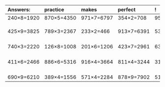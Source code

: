 | Answers: | practice | makes | perfect | ! |
| :--- | :--- | :--- | :--- | :--- |
| 240×8=1920 | 870×5=4350 | 971×7=6797 | 354×2=708 | 959×6=5754 | 
|   |   |   |   |   | 
|   |   |   |   |   | 
|   |   |   |   |   | 
| 425×9=3825 | 789×3=2367 | 233×2=466 | 913×7=6391 | 532×9=4788 | 
|   |   |   |   |   | 
|   |   |   |   |   | 
|   |   |   |   |   | 
|   |   |   |   |   | 
| 740×3=2220 | 126×8=1008 | 201×6=1206 | 423×7=2961 | 639×7=4473 | 
|   |   |   |   |   | 
|   |   |   |   |   | 
|   |   |   |   |   | 
|   |   |   |   |   | 
| 411×6=2466 | 886×6=5316 | 916×4=3664 | 811×4=3244 | 315×9=2835 | 
|   |   |   |   |   | 
|   |   |   |   |   | 
|   |   |   |   |   | 
|   |   |   |   |   | 
| 690×9=6210 | 389×4=1556 | 571×4=2284 | 878×9=7902 | 513×3=1539 | 
